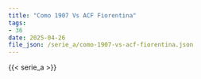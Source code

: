 ```yaml
---
title: "Como 1907 Vs ACF Fiorentina"
tags:
- 36
date: 2025-04-26
file_json: /serie_a/como-1907-vs-acf-fiorentina.json
---
```


{{< serie_a >}}
